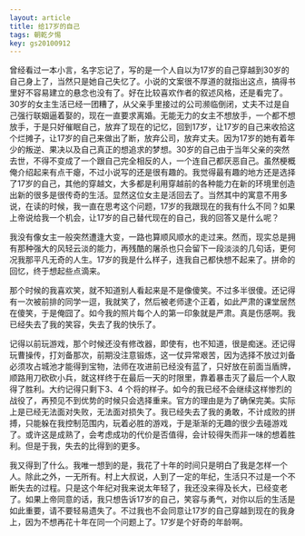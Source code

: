 ```yaml
---
layout: article
title: 给17岁的自己
tags: 朝乾夕惕
key: gs20100912
---
```


曾经看过一本小言，名字忘记了，写的是一个人自以为17岁的自己穿越到30岁的自己身上了，当然只是她自己失忆了。小说的文案很不厚道的就指出这点，搞得书里好不容易建立的悬念也没有了。<!--more-->好在比较喜欢作者的叙述风格，还是看完了。30岁的女主生活已经一团糟了，从父亲手里接过的公司濒临倒闭，丈夫不过是自己强行联姻逼着娶的，现在一直要求离婚。无能无力的女主不想放手，一个都不想放手，于是只好催眠自己，放弃了现在的记忆，回到17岁，让17岁的自己来收拾这个烂摊子，让17岁的自己来做出了断，放弃公司，放弃丈夫。因为17岁的她有着年少的叛逆、果决以及自己真正的想追求的梦想。30岁的自己由于当年父亲的突然去世，不得不变成了一个跟自己完全相反的人，一个连自己都厌恶自己。虽然梗概俺介绍起来有点干瘪，不过小说写的还是很有趣的。我觉得最有趣的地方还是选择了17岁的自己，其他的穿越文，大多都是利用穿越前的各种能力在新的环境里创造出新的很多是很传奇的生活。显然这位女主是活回去了。当然其中的寓意不用多说，在读的时候，我一直在思考这个问题，17岁的我跟现在的我有什么不同？如果上帝说给我一个机会，让17岁的自己替代现在的自己，我的回答又是什么呢？­

我没有像女主一般突然遭逢大变，一路也算顺风顺水的走过来。然而，现实总是拥有那种强大的风轻云淡的能力，再残酷的屠杀也只会留下一段淡淡的几句话，更何况我那平凡无奇的人生。17岁的我是什么样子，连我自己都快想不起来了。拼命的回忆，终于想起些点滴来。      

那个时候的我喜欢笑，就不知道别人看起来是不是像傻笑。不过多半很傻。还记得有一次被前排的同学一逗，我就笑了，然后被老师逮个正着，如此严肃的课堂居然在傻笑，于是俺囧了。如今我的照片每个人的第一印象就是严肃。真是伤感啊。我已经失去了我的笑容，失去了我的快乐了。

记得以前玩游戏，那个时候还没有修改器，即使有，也不知道，很是痴迷。还记得玩曹操传，打刘备那次，前期没注意锻炼，这一仗异常艰苦，因为选择不放过刘备必须攻占城池才能得到宝物，法师在攻进前已经没有蓝了，只好放在前面当盾牌，顺路用刀砍砍小兵，就这样终于在最后一天的时限里，靠着暴击灭了最后一个人取得了胜利。大约记得只剩下3、4 个将的样子。如今的我已经不会继续这样惨烈的战役了，再预见不到优势的时候只会选择重来。官方的理由是为了确保完美。实际上是已经无法面对失败，无法面对损失了。我已经失去了我的勇敢，不计成败的拼搏，只能躲在我控制范围内，玩着必胜的游戏，于是渐渐的无趣的很少去碰游戏了。或许这是成熟了，会考虑成功的代价是否值得，会计较得失而非一味的想着胜利。但是于我，失去的比得到的更多。      

我又得到了什么。我唯一想到的是，我花了十年的时间只是明白了我是怎样一个人。除此之外，一无所有。村上大叔说，人到了一定的年纪，生活只不过是一个不断失去的过程。只是这个年纪对我来说太年轻了，我还没来得及长大，已经变老了。如果上帝同意的话，我只想告诉17岁的自己，笑容与勇气，对你以后的生活是如此重要，请不要轻易遗失了。不过我也不会同意让17岁的自己穿越到现在的我身上，因为不想再花十年在同一个问题上了。17岁是个好奇的年龄啊。